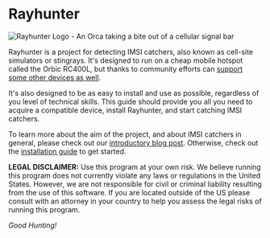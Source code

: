 # Rayhunter

<img style="display: block; margin: 0 auto" alt="Rayhunter Logo - An Orca taking a bite out of a cellular signal bar" src="https://www.eff.org/files/styles/media_browser_preview/public/banner_library/rayhunter-banner.png" />

Rayhunter is a project for detecting IMSI catchers, also known as cell-site simulators or stingrays. It's designed to run on a cheap mobile hotspot called the Orbic RC400L, but thanks to community efforts can [support some other devices as well](./supported-devices.md).

It's also designed to be as easy to install and use as possible, regardless of you level of technical skills. This guide should provide you all you need to acquire a compatible device, install Rayhunter, and start catching IMSI catchers.

To learn more about the aim of the project, and about IMSI catchers in general, please check out our [introductory blog post](https://www.eff.org/deeplinks/2025/03/meet-rayhunter-new-open-source-tool-eff-detect-cellular-spying). Otherwise, check out the [installation guide](./installation.md) to get started.

**LEGAL DISCLAIMER:** Use this program at your own risk. We believe running this program does not currently violate any laws or regulations in the United States. However, we are not responsible for civil or criminal liability resulting from the use of this software. If you are located outside of the US please consult with an attorney in your country to help you assess the legal risks of running this program.

*Good Hunting!*
